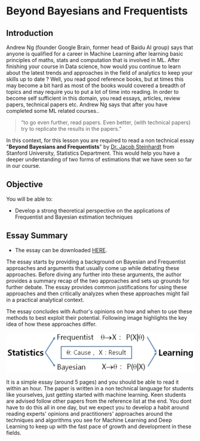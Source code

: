 
# Beyond Bayesians and Frequentists

## Introduction

Andrew Ng (founder Google Brain, former head of Baidu AI group) says that anyone is qualified for a career in Machine Learning after learning basic principles of maths, stats and computation that is involved in ML. After finishing your course in Data science, how would you continue to learn about the latest trends and approaches in the field of analytics to keep your skills up to date ? Well, you read good reference books, but at times this may become a bit hard as most of the books would covered a breadth of topics and may require you to put a lot of time into reading. In order to become self sufficient in this domain, you read essays, articles, review papers, technical papers etc. Andrew Ng says that after you have completed some ML related courses.. 

> “to go even further, read papers. Even better, (with technical papers) try to replicate the results in the papers.”

In this context, for this lesson you are required to read a non technical essay "**Beyond Bayesians and Frequentists**" by [Dr. Jacob Steinhardt](https://cs.stanford.edu/~jsteinhardt/) from Stanford University, Statistics Department.  This would help you have a deeper understanding of two forms of estimations that we have seen so far in our course.

## Objective

You will be able to:
* Develop a strong theoretical perspective on the applications of Frequentist and Bayesian estimation techniques 

## Essay Summary 

- The essay can be downloaded [HERE](https://cs.stanford.edu/~jsteinhardt/stats-essay.pdf). 


The essay starts by providing a background on Bayesian and Frequentist approaches and arguments that usually come up while debating these approaches. Before diving any further into these arguments, the author provides a summary recap of the two approaches and sets up grounds for further debate. The essay provides common justifications for using these approaches and then critically analyzes when these approaches might fail in a practical analytical context. 

The essay concludes with Author's opinions on how and when to use these methods to best exploit their potential. Following image highlights the key idea of how these approaches differ.

![](fb.gif)

It is a simple essay (around 5 pages) and you should be able to read it within an hour. The paper is written in a non technical language for students like yourselves, just getting started with machine learning. Keen students are advised follow other papers from the reference list at the end. You dont have to do this all in one day, but we expect you to develop a habit around reading experts' opinions and practitioners' approaches around the techniques and algorithms you see for Machine Learning and Deep Learning to keep up with the fast pace of growth and development in these fields. 
